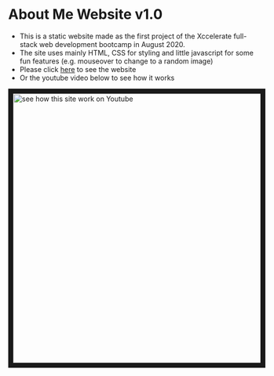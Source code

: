 # About Me Website v1.0

* This is a static website made as the first project of the Xccelerate full-stack web development bootcamp in August 2020.
* The site uses mainly HTML, CSS for styling and little javascript for some fun features (e.g. mouseover to change to a random image)
* Please click [here](https://bleungaboutmev1.surge.sh) to see the website 
* Or the youtube video below to see how it works


<a href="http://www.youtube.com/watch?feature=player_embedded&v=80FYQlz3xKk
" target="_blank"><img src="http://img.youtube.com/vi/80FYQlz3xKk/0.jpg" 
alt="see how this site work on Youtube" width="550" border="10" /></a>
